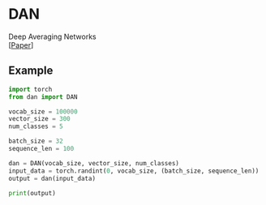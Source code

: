 # DAN
Deep Averaging Networks<br>
[[Paper](https://people.cs.umass.edu/~miyyer/pubs/2015_acl_dan.pdf)]


## Example
```python
import torch
from dan import DAN

vocab_size = 100000
vector_size = 300
num_classes = 5

batch_size = 32
sequence_len = 100

dan = DAN(vocab_size, vector_size, num_classes)
input_data = torch.randint(0, vocab_size, (batch_size, sequence_len))
output = dan(input_data)

print(output)
```
